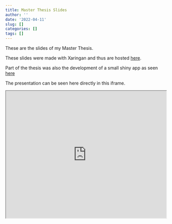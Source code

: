 ```yaml
---
title: Master Thesis Slides
author: ''
date: '2022-04-11'
slug: []
categories: []
tags: []
---
```



These are the slides of my Master Thesis. 

These slides were made with Xaringan and thus are hosted [here](https://kolloq.netlify.app/#1).


Part of the thesis was also the development of a small shiny app as seen [here](https://robinkohrs.shinyapps.io/iffi_data_shiny/)

The presentation can be seen here directly in this iframe.

<iframe style="width: 100%; height: 400px" src="https://kolloq.netlify.app/#1"/>




